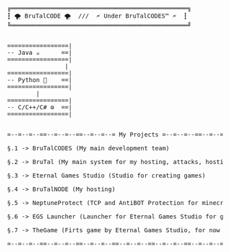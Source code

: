 <pre>

╔═════════════════════════════════════════════════╗
┇ 🌪️ BruTalCODE 🌪️  ///  🗲 Under BruTalCODES™ 🗲  ┇
╚═════════════════════════════════════════════════╝


=================|
-- Java ☕      ==|
=================|
                |
=================|
-- Python 🐍    ==|
=================|
		|
=================|
-- C/C++/C# ⚙️  ==| 
=================|


=--=--=--==--=--=--==--=--=--= My Projects =--=--=--==--=--=--==--=--=--=

§.1 -> BruTalCODES (My main development team)

§.2 -> BruTal (My main system for my hosting, attacks, hosting and more things...)

§.3 -> Eternal Games Studio (Studio for creating games)

§.4 -> BruTalNODE (My hosting)

§.5 -> NeptuneProtect (TCP and AntiBOT Protection for minecraft servers)

§.6 -> EGS Launcher (Launcher for Eternal Games Studio for games)

§.7 -> TheGame (Firts game by Eternal Games Studio, for now without name)

=--=--=--==--=--=--==--=--=--==--=--=--==--=--=--==--=--=--==--=--=--==--=
